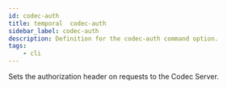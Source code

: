 ```yaml
---
id: codec-auth
title: temporal  codec-auth
sidebar_label: codec-auth
description: Definition for the codec-auth command option.
tags:
	- cli
---
```

Sets the authorization header on requests to the Codec Server.
